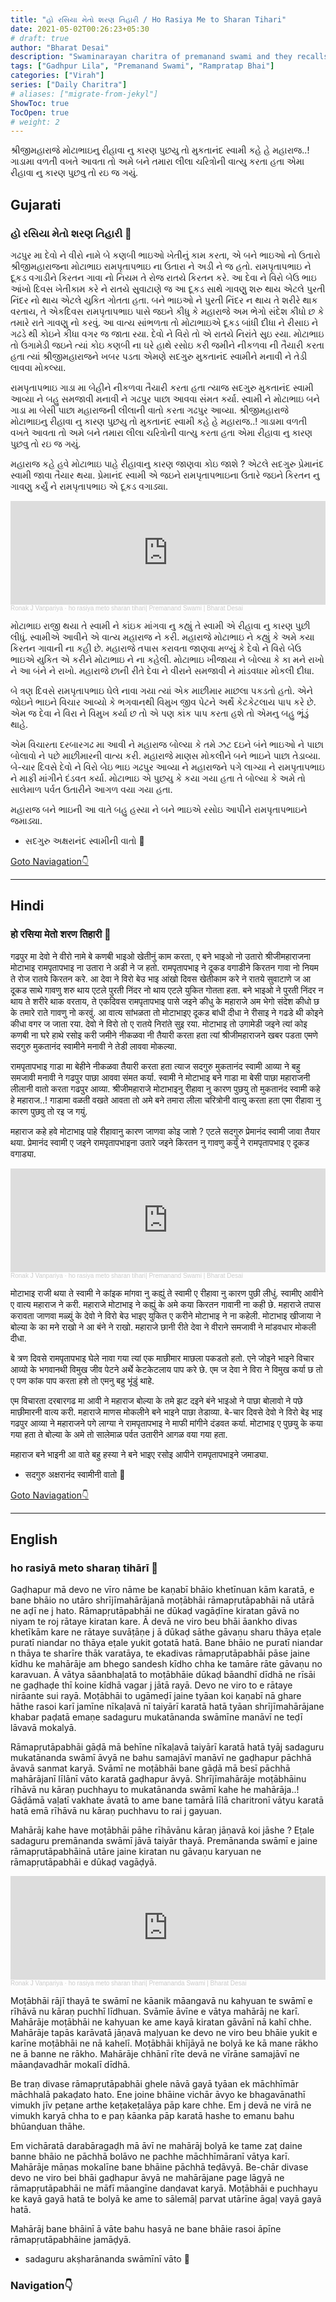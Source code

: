 ```yaml
---
title: "હો રસિયા મેતો શરણ તિહારી / Ho Rasiya Me to Sharan Tihari"
date: 2021-05-02T00:26:23+05:30
# draft: true
author: "Bharat Desai"
description: "Swaminarayan charitra of premanand swami and they recalls the memory, About lord Swaminarayan"
tags: ["Gadhpur Lila", "Premanand Swami", "Rampratap Bhai"]
categories: ["Virah"]
series: ["Daily Charitra"]
# aliases: ["migrate-from-jekyl"]
ShowToc: true
TocOpen: true
# weight: 2
---
```


<!-- this Content Here will shown id listing page till "more" tag -->
શ્રીજીમહારાજે મોટાભાઇનુ રીહાવા નુ કારણ પુછયુ તો મુકતાનંદ સ્વામી કહે હે મહારાજ..! ગાડામા વળતી વખતે આવતા તો અમે બને તમારા લીલા ચરિત્રોની વાત્યુ કરતા હતા એમા રીહાવા નુ કારણ પુછવુ તો રઇ જ ગયું.

<!--more-->


<!-- Remove this and start Content Here -->
## Gujarati
### હો રસિયા મેતો શરણ તિહારી :tada:

ગઢપુર મા દેવો ને વીરો નામે બે કણબી ભાઇઓ ખેતીનું કામ કરતા, એ બને ભાઇઓ નો ઉતારો શ્રીજીમહારાજના મોટાભાઇ રામપૃતાપભાઇ ના ઉતારા ને અડી ને જ હતો. રામપૃતાપભાઇ ને દૂકડ વગાડીને કિરતન ગાવા નો નિયમ તે રોજ રાતયે કિરતન કરે. આ દેવા ને વિરો બેઉ ભાઇ આંખો દિવસ ખેતીકામ કરે ને રાતયે સુવાટાણે જ આ દૂકડ સાથે ગાવણુ શરુ થાય એટલે પુરતી નિંદર નો થાય એટલે યુકિત ગોતતા હતા. બને ભાઇઓ ને પુરતી નિંદર ન થાય તે શરીરે થાક વરતાય, તે એકદિવસ રામપૃતાપભાઇ પાસે જઇને કીધુ કે મહારાજે અમ ભેગો સંદેશ કીધો છ કે તમારે રાતે ગાવણુ નો કરવું. આ વાત્ય સાંભળતા તો મોટાભાઇએ દૂકડ બાંધી દીધા ને રીસાઇ ને ગઢડે થી કોઇને કીધા વગર જ જાતા રયા. દેવો ને વિરો તો એ રાતયે નિરાંતે સુઇ રયા. મોટાભાઇ તો ઉગામેડી જઇને ત્યાં કોઇ કણબી ના ઘરે હાથે રસોઇ કરી જમીને નીકળવા ની તૈયારી કરતા હતા ત્યાં શ્રીજીમહારાજને ખબર પડતા એમણે સદગુરુ મુકતાનંદ સ્વામીને મનાવી ને તેડી લાવવા મોકલ્યા.

રામપૃતાપભાઇ ગાડા મા બેહીને નીકળવા તૈયારી કરતા હતા ત્યાજ સદગુરુ મુકતાનંદ સ્વામી આવ્યા ને બહુ સમજાવી મનાવી ને ગઢપુર પાછા આવવા સંમત કર્યા. સ્વામી ને મોટાભાઇ બને ગાડા મા બેસી પાછા મહારાજની લીલાની વાતો કરતા ગઢપુર આવ્યા. શ્રીજીમહારાજે મોટાભાઇનુ રીહાવા નુ કારણ પુછયુ તો મુકતાનંદ સ્વામી કહે હે મહારાજ..! ગાડામા વળતી વખતે આવતા તો અમે બને તમારા લીલા ચરિત્રોની વાત્યુ કરતા હતા એમા રીહાવા નુ કારણ પુછવુ તો રઇ જ ગયું.  

મહારાજ કહે હવે મોટાભાઇ પાહે રીહાવાનુ કારણ જાણવા કોઇ જાશે ? એટલે સદગુરુ પ્રેમાનંદ સ્વામી જાવા તૈયાર થયા. 
પ્રેમાનંદ સ્વામી એ જઇને રામપૃતાપભાઇના ઉતારે જઇને કિરતન નુ ગાવણુ કર્યું ને રામપૃતાપભાઇ એ દૂકડ વગાડ્યા. 

<iframe width="100%" height="166" scrolling="no" frameborder="no" allow="autoplay" src="https://w.soundcloud.com/player/?url=https%3A//api.soundcloud.com/tracks/1040352976&color=%23ff5500&auto_play=false&hide_related=false&show_comments=true&show_user=true&show_reposts=false&show_teaser=true"></iframe><div style="font-size: 10px; color: #cccccc;line-break: anywhere;word-break: normal;overflow: hidden;white-space: nowrap;text-overflow: ellipsis; font-family: Interstate,Lucida Grande,Lucida Sans Unicode,Lucida Sans,Garuda,Verdana,Tahoma,sans-serif;font-weight: 100;"><a href="https://soundcloud.com/ronak-j-vanpariya" title="Ronak J Vanpariya" target="_blank" style="color: #cccccc; text-decoration: none;">Ronak J Vanpariya</a> · <a href="https://soundcloud.com/ronak-j-vanpariya/ho-rasiya-meto-sharan-tihari" title="ho rasiya meto sharan tihari| Premanand Swami | Bharat Desai" target="_blank" style="color: #cccccc; text-decoration: none;">ho rasiya meto sharan tihari| Premanand Swami | Bharat Desai</a></div>

મોટાભાઇ રાજી થયા તે સ્વામી ને કાંઇક માંગવા નુ કહ્યું તે સ્વામી એ રીહાવા નુ કારણ પુછી લીધું. સ્વામીએ આવીને એ વાત્ય મહારાજ ને કરી. મહારાજે મોટાભાઇ ને કહ્યું કે અમે કયા કિરતન ગાવાની ના કહી છે. મહારાજે તપાસ કરાવતા જાણવા મળ્યું કે દેવો ને વિરો બેઉ ભાઇએ યુકિત એ કરીને મોટાભાઇ ને ના કહેલી. મોટાભાઇ ખીજાયા ને બોલ્યા કે કા મને રાખો ને આ બંને ને રાખો.
મહારાજે છાની રીતે દેવા ને વીરાને સમજાવી ને માંડવધાર મોકલી દીધા. 

બે ત્રણ દિવસે રામપૃતાપભાઇ ઘેલે નાવા ગયા ત્યાં એક માછીમાર માછલા પકડતો હતો. એને જોઇને ભાઇને વિચાર આવ્યો કે ભગવાનથી વિમુખ જીવ પેટને અર્થે કેટકેટલાય પાપ કરે છે. એમ જ દેવા ને વિરા ને વિમુખ કર્યા છ તો એ પણ કાંક પાપ કરતા હશે તો એમનુ બહુ ભૂંડું થાહે. 

એમ વિચારતા દરબારગઢ મા આવી ને મહારાજ બોલ્યા કે તમે ઝટ દઇને બંને ભાઇઓ ને પાછા બોલાવો ને પછે માછીમારની વાત્ય કરી. મહારાજે માણસ મોકલીને બને ભાઇને પાછા તેડાવ્યા. બે-ચાર દિવસે દેવો ને વિરો બેઇ ભાઇ ગઢપુર આવ્યા ને મહારાજને પગે લાગ્યા ને રામપૃતાપભાઇ ને માફી માંગીને દંડવત કર્યા. મોટાભાઇ એ પુછયુ કે કયા ગયા હતા તે બોલ્યા કે અમે તો સાલેમાળ પર્વત ઉતારીને આગળ વયા ગયા હતા. 

મહારાજ બને ભાઇની આ વાતે બહુ હસ્યા ને બને ભાઇએ રસોઇ આપીને રામપૃતાપભાઇને જમાડ્યા.

- સદગુરુ અક્ષરાનંદ સ્વામીની વાતો
🙏

[Goto Naviagation:point_down: ](#navigation)

----
## Hindi
### हो रसिया मेतो शरण तिहारी :tada:

गढपुर मा देवो ने वीरो नामे बे कणबी भाइओ खेतीनुं काम करता, ए बने भाइओ नो उतारो श्रीजीमहाराजना मोटाभाइ रामपृतापभाइ ना उतारा ने अडी ने ज हतो. रामपृतापभाइ ने दूकड वगाडीने किरतन गावा नो नियम ते रोज रातये किरतन करे. आ देवा ने विरो बेउ भाइ आंखो दिवस खेतीकाम करे ने रातये सुवाटाणे ज आ दूकड साथे गावणु शरु थाय एटले पुरती निंदर नो थाय एटले युकित गोतता हता. बने भाइओ ने पुरती निंदर न थाय ते शरीरे थाक वरताय, ते एकदिवस रामपृतापभाइ पासे जइने कीधु के महाराजे अम भेगो संदेश कीधो छ के तमारे राते गावणु नो करवुं. आ वात्य सांभळता तो मोटाभाइए दूकड बांधी दीधा ने रीसाइ ने गढडे थी कोइने कीधा वगर ज जाता रया. देवो ने विरो तो ए रातये निरांते सुइ रया. मोटाभाइ तो उगामेडी जइने त्यां कोइ कणबी ना घरे हाथे रसोइ करी जमीने नीकळवा नी तैयारी करता हता त्यां श्रीजीमहाराजने खबर पडता एमणे सदगुरु मुकतानंद स्वामीने मनावी ने तेडी लाववा मोकल्या.

रामपृतापभाइ गाडा मा बेहीने नीकळवा तैयारी करता हता त्याज सदगुरु मुकतानंद स्वामी आव्या ने बहु समजावी मनावी ने गढपुर पाछा आववा संमत कर्या. स्वामी ने मोटाभाइ बने गाडा मा बेसी पाछा महाराजनी लीलानी वातो करता गढपुर आव्या. श्रीजीमहाराजे मोटाभाइनु रीहावा नु कारण पुछयु तो मुकतानंद स्वामी कहे हे महाराज..! गाडामा वळती वखते आवता तो अमे बने तमारा लीला चरित्रोनी वात्यु करता हता एमा रीहावा नु कारण पुछवु तो रइ ज गयुं.  

महाराज कहे हवे मोटाभाइ पाहे रीहावानु कारण जाणवा कोइ जाशे ? एटले सदगुरु प्रेमानंद स्वामी जावा तैयार थया. 
प्रेमानंद स्वामी ए जइने रामपृतापभाइना उतारे जइने किरतन नु गावणु कर्युं ने रामपृतापभाइ ए दूकड वगाड्या. 

<iframe width="100%" height="166" scrolling="no" frameborder="no" allow="autoplay" src="https://w.soundcloud.com/player/?url=https%3A//api.soundcloud.com/tracks/1040352976&color=%23ff5500&auto_play=false&hide_related=false&show_comments=true&show_user=true&show_reposts=false&show_teaser=true"></iframe><div style="font-size: 10px; color: #cccccc;line-break: anywhere;word-break: normal;overflow: hidden;white-space: nowrap;text-overflow: ellipsis; font-family: Interstate,Lucida Grande,Lucida Sans Unicode,Lucida Sans,Garuda,Verdana,Tahoma,sans-serif;font-weight: 100;"><a href="https://soundcloud.com/ronak-j-vanpariya" title="Ronak J Vanpariya" target="_blank" style="color: #cccccc; text-decoration: none;">Ronak J Vanpariya</a> · <a href="https://soundcloud.com/ronak-j-vanpariya/ho-rasiya-meto-sharan-tihari" title="ho rasiya meto sharan tihari| Premanand Swami | Bharat Desai" target="_blank" style="color: #cccccc; text-decoration: none;">ho rasiya meto sharan tihari| Premanand Swami | Bharat Desai</a></div>

मोटाभाइ राजी थया ते स्वामी ने कांइक मांगवा नु कह्युं ते स्वामी ए रीहावा नु कारण पुछी लीधुं. स्वामीए आवीने ए वात्य महाराज ने करी. महाराजे मोटाभाइ ने कह्युं के अमे कया किरतन गावानी ना कही छे. महाराजे तपास करावता जाणवा मळ्युं के देवो ने विरो बेउ भाइए युकित ए करीने मोटाभाइ ने ना कहेली. मोटाभाइ खीजाया ने बोल्या के का मने राखो ने आ बंने ने राखो.
महाराजे छानी रीते देवा ने वीराने समजावी ने मांडवधार मोकली दीधा. 

बे त्रण दिवसे रामपृतापभाइ घेले नावा गया त्यां एक माछीमार माछला पकडतो हतो. एने जोइने भाइने विचार आव्यो के भगवानथी विमुख जीव पेटने अर्थे केटकेटलाय पाप करे छे. एम ज देवा ने विरा ने विमुख कर्या छ तो ए पण कांक पाप करता हशे तो एमनु बहु भूंडुं थाहे. 

एम विचारता दरबारगढ मा आवी ने महाराज बोल्या के तमे झट दइने बंने भाइओ ने पाछा बोलावो ने पछे माछीमारनी वात्य करी. महाराजे माणस मोकलीने बने भाइने पाछा तेडाव्या. बे-चार दिवसे देवो ने विरो बेइ भाइ गढपुर आव्या ने महाराजने पगे लाग्या ने रामपृतापभाइ ने माफी मांगीने दंडवत कर्या. मोटाभाइ ए पुछयु के कया गया हता ते बोल्या के अमे तो सालेमाळ पर्वत उतारीने आगळ वया गया हता. 

महाराज बने भाइनी आ वाते बहु हस्या ने बने भाइए रसोइ आपीने रामपृतापभाइने जमाड्या.

- सदगुरु अक्षरानंद स्वामीनी वातो
🙏

[Goto Naviagation:point_down: ](#navigation)

----
## English
### ho rasiyā meto sharaṇ tihārī :tada:

Gaḍhapur mā devo ne vīro nāme be kaṇabī bhāio khetīnuan kām karatā, e bane bhāio no utāro shrījīmahārājanā moṭābhāi rāmapṛutāpabhāi nā utārā ne aḍī ne j hato. Rāmapṛutāpabhāi ne dūkaḍ vagāḍīne kiratan gāvā no niyam te roj rātaye kiratan kare. Ā devā ne viro beu bhāi āankho divas khetīkām kare ne rātaye suvāṭāṇe j ā dūkaḍ sāthe gāvaṇu sharu thāya eṭale puratī niandar no thāya eṭale yukit gotatā hatā. Bane bhāio ne puratī niandar n thāya te sharīre thāk varatāya, te ekadivas rāmapṛutāpabhāi pāse jaine kīdhu ke mahārāje am bhego sandesh kīdho chha ke tamāre rāte gāvaṇu no karavuan. Ā vātya sāanbhaḷatā to moṭābhāie dūkaḍ bāandhī dīdhā ne rīsāi ne gaḍhaḍe thī koine kīdhā vagar j jātā rayā. Devo ne viro to e rātaye nirāante sui rayā. Moṭābhāi to ugāmeḍī jaine tyāan koi kaṇabī nā ghare hāthe rasoi karī jamīne nīkaḷavā nī taiyārī karatā hatā tyāan shrījīmahārājane khabar paḍatā emaṇe sadaguru mukatānanda swāmīne manāvī ne teḍī lāvavā mokalyā.

Rāmapṛutāpabhāi gāḍā mā behīne nīkaḷavā taiyārī karatā hatā tyāj sadaguru mukatānanda swāmī āvyā ne bahu samajāvī manāvī ne gaḍhapur pāchhā āvavā sanmat karyā. Svāmī ne moṭābhāi bane gāḍā mā besī pāchhā mahārājanī līlānī vāto karatā gaḍhapur āvyā. Shrījīmahārāje moṭābhāinu rīhāvā nu kāraṇ puchhayu to mukatānanda swāmī kahe he mahārāja..! Gāḍāmā vaḷatī vakhate āvatā to ame bane tamārā līlā charitronī vātyu karatā hatā emā rīhāvā nu kāraṇ puchhavu to rai j gayuan.  

Mahārāj kahe have moṭābhāi pāhe rīhāvānu kāraṇ jāṇavā koi jāshe ? Eṭale sadaguru premānanda swāmī jāvā taiyār thayā. 
Premānanda swāmī e jaine rāmapṛutāpabhāinā utāre jaine kiratan nu gāvaṇu karyuan ne rāmapṛutāpabhāi e dūkaḍ vagāḍyā. 

<iframe width="100%" height="166" scrolling="no" frameborder="no" allow="autoplay" src="https://w.soundcloud.com/player/?url=https%3A//api.soundcloud.com/tracks/1040352976&color=%23ff5500&auto_play=false&hide_related=false&show_comments=true&show_user=true&show_reposts=false&show_teaser=true"></iframe><div style="font-size: 10px; color: #cccccc;line-break: anywhere;word-break: normal;overflow: hidden;white-space: nowrap;text-overflow: ellipsis; font-family: Interstate,Lucid Grande,Lucid Sansa Unicode,Lucid Sans,Garuda,Verdana,Tahoma,sans-serif;font-weight: 100;"><a href="https://soundcloud.com/ronak-j-vanpariya" title="Ronak J Vanpariya" target="_blank" style="color: #cccccc; text-decoration: none;">Ronak J Vanpariya</a> · <a href="https://soundcloud.com/ronak-j-vanpariya/ho-rasiya-meto-sharan-tihari" title="ho rasiya meto sharan tihari| Premananda Swami | Bharat Desai" target="_blank" style="color: #cccccc; text-decoration: none;">ho rasiya meto sharan tihari| Premananda Swami | Bharat Desai</a></div>

Moṭābhāi rājī thayā te swāmī ne kāanik māangavā nu kahyuan te swāmī e rīhāvā nu kāraṇ puchhī līdhuan. Svāmīe āvīne e vātya mahārāj ne karī. Mahārāje moṭābhāi ne kahyuan ke ame kayā kiratan gāvānī nā kahī chhe. Mahārāje tapās karāvatā jāṇavā maḷyuan ke devo ne viro beu bhāie yukit e karīne moṭābhāi ne nā kahelī. Moṭābhāi khījāyā ne bolyā ke kā mane rākho ne ā banne ne rākho. Mahārāje chhānī rīte devā ne vīrāne samajāvī ne māanḍavadhār mokalī dīdhā. 

Be traṇ divase rāmapṛutāpabhāi ghele nāvā gayā tyāan ek māchhīmār māchhalā pakaḍato hato. Ene joine bhāine vichār āvyo ke bhagavānathī vimukh jīv peṭane arthe keṭakeṭalāya pāp kare chhe. Em j devā ne virā ne vimukh karyā chha to e paṇ kāanka pāp karatā hashe to emanu bahu bhūanḍuan thāhe. 

Em vichāratā darabāragaḍh mā āvī ne mahārāj bolyā ke tame zaṭ daine banne bhāio ne pāchhā bolāvo ne pachhe māchhīmāranī vātya karī. Mahārāje māṇas mokalīne bane bhāine pāchhā teḍāvyā. Be-chār divase devo ne viro bei bhāi gaḍhapur āvyā ne mahārājane page lāgyā ne rāmapṛutāpabhāi ne māfī māangīne danḍavat karyā. Moṭābhāi e puchhayu ke kayā gayā hatā te bolyā ke ame to sālemāḷ parvat utārīne āgaḷ vayā gayā hatā. 

Mahārāj bane bhāinī ā vāte bahu hasyā ne bane bhāie rasoi āpīne rāmapṛutāpabhāine jamāḍyā.

- sadaguru akṣharānanda swāmīnī vāto
🙏

### Navigation:point_down: